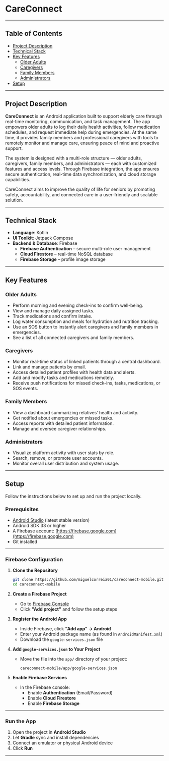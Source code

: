 # CareConnect

---

## Table of Contents
- [Project Description](#project-description)
- [Technical Stack](#technical-stack)
- [Key Features](#key-features)
  - [Older Adults](#older-adults)
  - [Caregivers](#caregivers)
  - [Family Members](#family-members)
  - [Administrators](#administrators)
- [Setup](#-setup)

---

## Project Description

**CareConnect** is an Android application built to support elderly care through real-time monitoring, communication, and task management. The app empowers older adults to log their daily health activities, follow medication schedules, and request immediate help during emergencies. At the same time, it provides family members and professional caregivers with tools to remotely monitor and manage care, ensuring peace of mind and proactive support.

The system is designed with a multi-role structure — older adults, caregivers, family members, and administrators — each with customized features and access levels. Through Firebase integration, the app ensures secure authentication, real-time data synchronization, and cloud storage capabilities.

CareConnect aims to improve the quality of life for seniors by promoting safety, accountability, and connected care in a user-friendly and scalable solution.

---

## Technical Stack

- **Language**: Kotlin
- **UI Toolkit**: Jetpack Compose
- **Backend & Database**: Firebase
  - **Firebase Authentication** – secure multi-role user management
  - **Cloud Firestore** – real-time NoSQL database
  - **Firebase Storage** – profile image storage

---

## Key Features

### Older Adults
- Perform morning and evening check-ins to confirm well-being.
- View and manage daily assigned tasks.
- Track medications and confirm intake.
- Log water consumption and meals for hydration and nutrition tracking.
- Use an SOS button to instantly alert caregivers and family members in emergencies.
- See a list of all connected caregivers and family members.

### Caregivers
- Monitor real-time status of linked patients through a central dashboard.
- Link and manage patients by email.
- Access detailed patient profiles with health data and alerts.
- Add and modify tasks and medications remotely.
- Receive push notifications for missed check-ins, tasks, medications, or SOS events.

### Family Members
- View a dashboard summarizing relatives’ health and activity.
- Get notified about emergencies or missed tasks.
- Access reports with detailed patient information.
- Manage and oversee caregiver relationships.

### Administrators
- Visualize platform activity with user stats by role.
- Search, remove, or promote user accounts.
- Monitor overall user distribution and system usage.

---

## Setup

Follow the instructions below to set up and run the project locally.

### Prerequisites

- [Android Studio](https://developer.android.com/studio) (latest stable version)
- Android SDK 33 or higher
- A Firebase account: [https://firebase.google.com](https://firebase.google.com)
- Git installed

---

### Firebase Configuration

1. **Clone the Repository**
   ```bash
   git clone https://github.com/miguelcorreia01/careconnect-mobile.git
   cd careconnect-mobile
   ```

2. **Create a Firebase Project**
   - Go to [Firebase Console](https://console.firebase.google.com/)
   - Click **"Add project"** and follow the setup steps

3. **Register the Android App**
   - Inside Firebase, click **"Add app" → Android**
   - Enter your Android package name (as found in `AndroidManifest.xml`)
   - Download the `google-services.json` file

4. **Add `google-services.json` to Your Project**
   - Move the file into the `app/` directory of your project:
     ```
     careconnect-mobile/app/google-services.json
     ```

5. **Enable Firebase Services**
   - In the Firebase console:
     - Enable **Authentication** (Email/Password)
     - Enable **Cloud Firestore**
     - Enable **Firebase Storage**

---

### Run the App

1. Open the project in **Android Studio**
2. Let **Gradle** sync and install dependencies
3. Connect an emulator or physical Android device
4. Click **Run**

---
